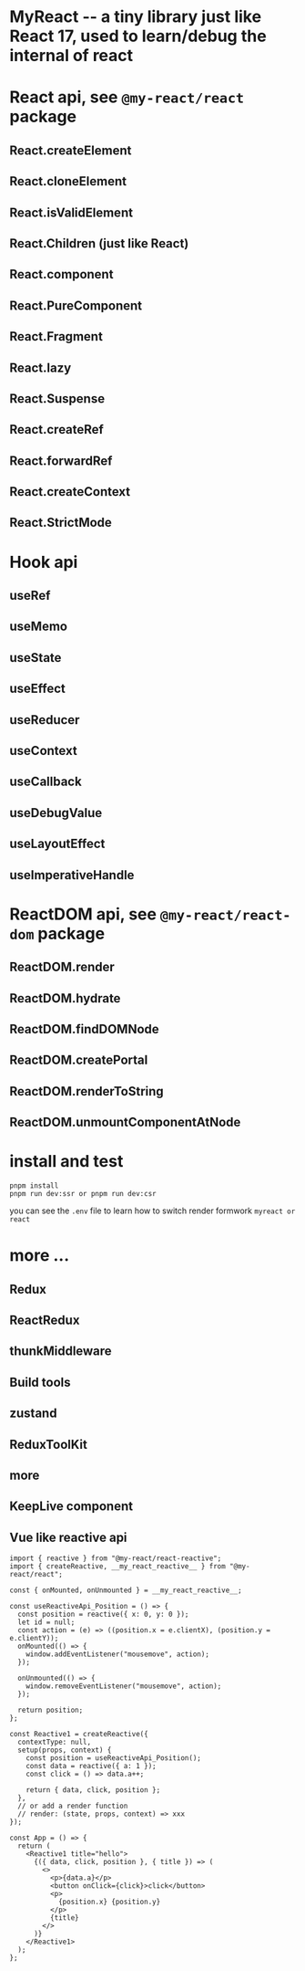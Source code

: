 # MyReact -- a tiny library just like React 17, used to learn/debug the internal of react

# React api, see `@my-react/react` package

## React.createElement

## React.cloneElement

## React.isValidElement

## React.Children (just like React)

## React.component

## React.PureComponent

## React.Fragment

## React.lazy

## React.Suspense

## React.createRef

## React.forwardRef

## React.createContext

## React.StrictMode

#

# Hook api

## useRef

## useMemo

## useState

## useEffect

## useReducer

## useContext

## useCallback

## useDebugValue

## useLayoutEffect

## useImperativeHandle

#

# ReactDOM api, see `@my-react/react-dom` package

## ReactDOM.render

## ReactDOM.hydrate

## ReactDOM.findDOMNode

## ReactDOM.createPortal

## ReactDOM.renderToString

## ReactDOM.unmountComponentAtNode

#

# install and test

```shell
pnpm install
pnpm run dev:ssr or pnpm run dev:csr
```

you can see the `.env` file to learn how to switch render formwork `myreact or react`

#

# more ...

## Redux

## ReactRedux

## thunkMiddleware

## Build tools

## zustand

## ReduxToolKit

## more

## KeepLive component

## Vue like reactive api

```tsx
import { reactive } from "@my-react/react-reactive";
import { createReactive, __my_react_reactive__ } from "@my-react/react";

const { onMounted, onUnmounted } = __my_react_reactive__;

const useReactiveApi_Position = () => {
  const position = reactive({ x: 0, y: 0 });
  let id = null;
  const action = (e) => ((position.x = e.clientX), (position.y = e.clientY));
  onMounted(() => {
    window.addEventListener("mousemove", action);
  });

  onUnmounted(() => {
    window.removeEventListener("mousemove", action);
  });

  return position;
};

const Reactive1 = createReactive({
  contextType: null,
  setup(props, context) {
    const position = useReactiveApi_Position();
    const data = reactive({ a: 1 });
    const click = () => data.a++;

    return { data, click, position };
  },
  // or add a render function
  // render: (state, props, context) => xxx
});

const App = () => {
  return (
    <Reactive1 title="hello">
      {({ data, click, position }, { title }) => (
        <>
          <p>{data.a}</p>
          <button onClick={click}>click</button>
          <p>
            {position.x} {position.y}
          </p>
          {title}
        </>
      )}
    </Reactive1>
  );
};
```